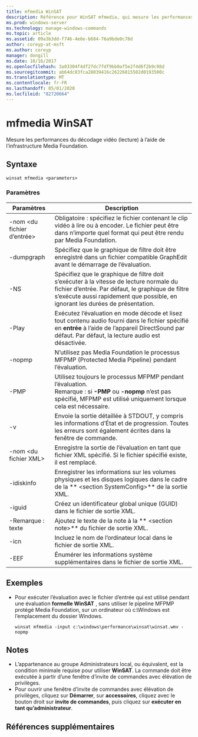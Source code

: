 ```yaml
---
title: mfmedia WinSAT
description: Référence pour WinSAT mfmedia, qui mesure les performances du décodage vidéo (lecture) à l’aide de l’infrastructure Media Foundation.
ms.prod: windows-server
ms.technology: manage-windows-commands
ms.topic: article
ms.assetid: 09a3b3dd-f746-4e6e-b684-76a9bde0c78d
author: coreyp-at-msft
ms.author: coreyp
manager: dongill
ms.date: 10/16/2017
ms.openlocfilehash: 3a03304f4df27dc7fdf9bb0af5e2f4d6f2b9c98d
ms.sourcegitcommit: ab64dc83fca28039416c26226815502d0193500c
ms.translationtype: MT
ms.contentlocale: fr-FR
ms.lasthandoff: 05/01/2020
ms.locfileid: "82720664"
---
```

# <a name="winsat-mfmedia"></a>mfmedia WinSAT



Mesure les performances du décodage vidéo (lecture) à l’aide de l’infrastructure Media Foundation.



## <a name="syntax"></a>Syntaxe

```
winsat mfmedia <parameters>
```

### <a name="parameters"></a>Paramètres

|Paramètres|Description|
|----------|-----------|
|-nom \<du fichier d’entrée>|Obligatoire : spécifiez le fichier contenant le clip vidéo à lire ou à encoder. Le fichier peut être dans n’importe quel format qui peut être rendu par Media Foundation.|
|-dumpgraph|Spécifiez que le graphique de filtre doit être enregistré dans un fichier compatible GraphEdit avant le démarrage de l’évaluation.|
|-NS|Spécifiez que le graphique de filtre doit s’exécuter à la vitesse de lecture normale du fichier d’entrée. Par défaut, le graphique de filtre s’exécute aussi rapidement que possible, en ignorant les durées de présentation.|
|-Play|Exécutez l’évaluation en mode décode et lisez tout contenu audio fourni dans le fichier spécifié en **entrée** à l’aide de l’appareil DirectSound par défaut. Par défaut, la lecture audio est désactivée.|
|-nopmp|N’utilisez pas Media Foundation le processus MFPMP (Protected Media Pipeline) pendant l’évaluation.|
|-PMP|Utilisez toujours le processus MFPMP pendant l’évaluation.</br>Remarque : si **-PMP** ou **-nopmp** n’est pas spécifié, MFPMP est utilisé uniquement lorsque cela est nécessaire.|
|-v|Envoie la sortie détaillée à STDOUT, y compris les informations d’État et de progression. Toutes les erreurs sont également écrites dans la fenêtre de commande.|
|-nom \<du fichier XML>|Enregistre la sortie de l’évaluation en tant que fichier XML spécifié. Si le fichier spécifié existe, il est remplacé.|
|-idiskinfo|Enregistrer les informations sur les volumes physiques et les disques logiques dans le cadre de la ** \<section SystemConfig>** de la sortie XML.|
|-iguid|Créez un identificateur global unique (GUID) dans le fichier de sortie XML.|
|-Remarque : texte|Ajoutez le texte de la note à la ** \<section note>** du fichier de sortie XML.|
|-icn|Incluez le nom de l’ordinateur local dans le fichier de sortie XML.|
|-EEF|Énumérer les informations système supplémentaires dans le fichier de sortie XML.|

## <a name="examples"></a>Exemples

- Pour exécuter l’évaluation avec le fichier d’entrée qui est utilisé pendant une évaluation **formelle WinSAT** , sans utiliser le pipeline MFPMP protégé Media Foundation, sur un ordinateur où c:\Windows est l’emplacement du dossier Windows.  
  ```
  winsat mfmedia -input c:\windows\performance\winsat\winsat.wmv -nopmp
  ```

## <a name="remarks"></a>Notes 

-   L’appartenance au groupe Administrateurs local, ou équivalent, est la condition minimale requise pour utiliser **WinSAT**. La commande doit être exécutée à partir d’une fenêtre d’invite de commandes avec élévation de privilèges.
-   Pour ouvrir une fenêtre d’invite de commandes avec élévation de privilèges, cliquez sur **Démarrer**, sur **accessoires**, cliquez avec le bouton droit sur **invite de commandes**, puis cliquez sur **exécuter en tant qu’administrateur**.

## <a name="additional-references"></a>Références supplémentaires


